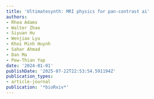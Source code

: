```yaml
---
title: 'Ultimatesynth: MRI physics for pan-contrast ai'
authors:
- Rhea Adams
- Walter Zhao
- Siyuan Hu
- Wenjiao Lyu
- Khoi Minh Huynh
- Sahar Ahmad
- Dan Ma
- Pew-Thian Yap
date: '2024-01-01'
publishDate: '2025-07-22T22:53:54.591194Z'
publication_types:
- article-journal
publication: '*bioRxiv*'
---
```


